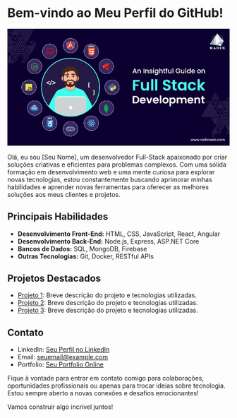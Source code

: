 # Bem-vindo ao Meu Perfil do GitHub!

![Full-Stack Developer](Guide_to_Full_Stack_Development_000eb0b2d0.jpg)

Olá, eu sou [Seu Nome], um desenvolvedor Full-Stack apaixonado por criar soluções criativas e eficientes para problemas complexos. Com uma sólida formação em desenvolvimento web e uma mente curiosa para explorar novas tecnologias, estou constantemente buscando aprimorar minhas habilidades e aprender novas ferramentas para oferecer as melhores soluções aos meus clientes e projetos.

## Principais Habilidades

- **Desenvolvimento Front-End:** HTML, CSS, JavaScript, React, Angular
- **Desenvolvimento Back-End:** Node.js, Express, ASP.NET Core
- **Bancos de Dados:** SQL, MongoDB, Firebase
- **Outras Tecnologias:** Git, Docker, RESTful APIs

## Projetos Destacados

- [Projeto 1](link-para-projeto-1): Breve descrição do projeto e tecnologias utilizadas.
- [Projeto 2](link-para-projeto-2): Breve descrição do projeto e tecnologias utilizadas.
- [Projeto 3](link-para-projeto-3): Breve descrição do projeto e tecnologias utilizadas.

## Contato

- LinkedIn: [Seu Perfil no LinkedIn](link-para-o-seu-linkedin)
- Email: seuemail@example.com
- Portfolio: [Seu Portfolio Online](link-para-o-seu-portfolio)

Fique à vontade para entrar em contato comigo para colaborações, oportunidades profissionais ou apenas para trocar ideias sobre tecnologia. Estou sempre aberto a novas conexões e desafios emocionantes!

Vamos construir algo incrível juntos!

